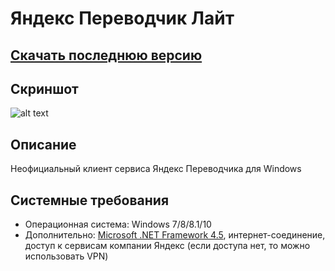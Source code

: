 # Яндекс Переводчик Лайт
## [Скачать последнюю версию](https://github.com/Zalexanninev15/Yandex-Translate-Lite/releases/download/1.2/YandexTranslate-Lite.zip)
## Скриншот
![alt text](https://i.imgur.com/Wh4P8CM.png)
## Описание
Неофициальный клиент сервиса Яндекс Переводчика для Windows
## Системные требования
* Операционная система: Windows 7/8/8.1/10
* Дополнительно: [Microsoft .NET Framework 4.5](https://www.microsoft.com/ru-ru/download/details.aspx?id=30653), интернет-соединение, доступ к сервисам компании Яндекс (если доступа нет, то можно использовать VPN)

